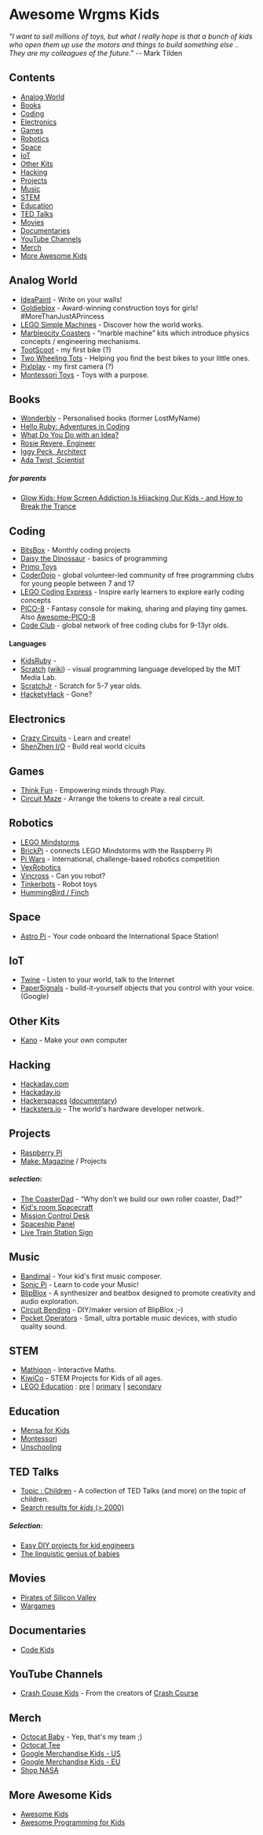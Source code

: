 # Awesome Wrgms Kids

_"I want to sell millions of toys, but what I really hope is that a bunch of kids who open them up use the motors and things to build something else .. They are my colleagues of the future."_
-- Mark Tilden


## Contents
* [Analog World](#analog-world)
* [Books](#books)
* [Coding](#coding)
* [Electronics](#electronics)
* [Games](#games)
* [Robotics](#robotics)
* [Space](#space)
* [IoT](#iot)
* [Other Kits](#other-kits)
* [Hacking](#hacking)
* [Projects](#projects)
* [Music](#music)
* [STEM](#stem)
* [Education](#education)
* [TED Talks](#ted-talks)
* [Movies](#movies)
* [Documentaries](#documentaries)
* [YouTube Channels](#youtube-channels)
* [Merch](#merch)
* [More Awesome Kids](#more-awesome-kids)


## Analog World
* [IdeaPaint](http://www.ideapaint.com) - Write on your walls!
* [Goldieblox](https://www.goldieblox.com) - Award-winning construction toys for girls! #MoreThanJustAPrincess
* [LEGO Simple Machines](https://education.lego.com/en-gb/product/machines-and-mechanisms-elementary) - Discover how the world works.
* [Marbleocity Coasters](https://tinkineer.com) - “marble machine” kits which introduce physics concepts / engineering mechanisms.
* [TootScoot](http://tootscoot.com) - my first bike (?)
* [Two Wheeling Tots](https://www.twowheelingtots.com/) - Helping you find the best bikes to your little ones.
* [Pixlplay](http://pixltoys.com) - my first camera (?)
* [Montessori Toys](https://www.thebump.com/a/montessori-toys) - Toys with a purpose.


## Books
* [Wonderbly](http://wonderbly.com) - Personalised books (former LostMyName)
* [Hello Ruby: Adventures in Coding](https://www.helloruby.com)
* [What Do You Do with an Idea?](https://www.amazon.co.uk/What-Do-You-Idea/dp/1938298071/)
* [Rosie Revere, Engineer](https://www.amazon.co.uk/Rosie-Revere-Engineer-Andrea-Beaty/dp/1419708457/)
* [Iggy Peck, Architect](https://www.amazon.co.uk/Iggy-Peck-Architect-Andrea-Beaty/dp/081091106X/)
* [Ada Twist, Scientist](https://www.amazon.co.uk/Ada-Twist-Scientist-Andrea-Beaty/dp/1419721372/)
##### for parents
* [Glow Kids: How Screen Addiction Is Hijacking Our Kids - and How to Break the Trance](https://www.amazon.com/dp/B01ARS7H5A/)


## Coding
* [BitsBox](https://bitsbox.com) - Monthly coding projects
* [Daisy the Dinossaur](https://itunes.apple.com/us/app/daisy-the-dinosaur/id490514278) - basics of programming
* [Primo Toys](https://www.primotoys.com)
* [CoderDojo](http://coderdojo.com) - global volunteer-led community of free programming clubs for young people between 7 and 17
* [LEGO Coding Express](https://education.lego.com/en-us/products/coding-express/45025) - Inspire early learners to explore early coding concepts
* [PICO-8](https://www.lexaloffle.com/pico-8.php) - Fantasy console for making, sharing and playing tiny games. Also [Awesome-PICO-8](https://github.com/felipebueno/awesome-PICO-8)
* [Code Club](https://projects.raspberrypi.org/en/codeclub) - global network of free coding clubs for 9-13yr olds.


#### Languages
* [KidsRuby](http://kidsruby.com) - 
* [Scratch](https://scratch.mit.edu/) ([wiki](https://wiki.scratch.mit.edu/wiki/Scratch_Wiki_Home)) - visual programming language developed by the MIT Media Lab.
* [ScratchJr](https://www.scratchjr.org/) - Scratch for 5-7 year olds.
* [HacketyHack](https://en.wikipedia.org/wiki/Hackety_Hack) - Gone?


## Electronics
* [Crazy Circuits](https://www.browndoggadgets.com/pages/crazy-circuits) - Learn and create!
* [ShenZhen I/O](http://www.zachtronics.com/shenzhen-io/) - Build real world cicuits


## Games
* [Think Fun](https://www.thinkfun.com) - Empowering minds through Play.
* [Circuit Maze](https://www.thinkfun.com/products/circuit-maze) - Arrange the tokens to create a real circuit.


## Robotics
* [LEGO Mindstorms](https://www.lego.com/mindstorms/)
* [BrickPi](https://www.dexterindustries.com/brickpi/) -  connects LEGO Mindstorms with the Raspberry Pi
* [Pi Wars](https://piwars.org) -  International, challenge-based robotics competition 
* [VexRobotics](https://www.vexrobotics.com)
* [Vincross](https://www.vincross.com) - Can you robot?
* [Tinkerbots](https://www.tinkerbots.com) - Robot toys
* [HummingBird / Finch](https://www.birdbraintechnologies.com)

## Space
* [Astro Pi](https://astro-pi.org) - Your code onboard the International Space Station!

## IoT
* [Twine](https://www.kickstarter.com/projects/supermechanical/twine-listen-to-your-world-talk-to-the-internet) - Listen to your world, talk to the Internet
* [PaperSignals](https://papersignals.withgoogle.com) - build-it-yourself objects that you control with your voice. (Google)


## Other Kits
* [Kano](https://kano.me) - Make your own computer


## Hacking
* [Hackaday.com](http://hackaday.com)
* [Hackaday.io](http://hackaday.io)
* [Hackerspaces](http://hackerspaces.org)  ([documentary](https://www.youtube.com/watch?v=t8up7Wm-LAE))
* [Hacksters.io](https://www.hackster.io) - The world's hardware developer network.


## Projects
* [Raspberry Pi](https://projects.raspberrypi.org/)
* [Make: Magazine](https://makezine.com/projects/) / Projects
##### selection:
* [The CoasterDad](https://makezine.com/2015/05/14/a-backyard-roller-coaster-the-whole-family-can-build/) - “Why don’t we build our own roller coaster, Dad?”
* [Kid's room Spacecraft](https://makezine.com/2014/06/26/making-fun-kids-room-spacecraft/)
* [Mission Control Desk](https://makezine.com/projects/mission-control-desk/)
* [Spaceship Panel](https://imgur.com/gallery/dqK7A)
* [Live Train Station Sign](https://www.balena.io/blog/build-a-raspberry-pi-powered-train-station-oled-sign-for-your-desk/)

## Music
* [Bandimal](http://www.yatatoy.com/bandimal) - Your kid's first music composer.
* [Sonic Pi](https://sonic-pi.net) - Learn to code your Music!
* [BlipBlox](http://blipblox.com) - A synthesizer and beatbox designed to promote creativity and audio exploration.
* [Circuit Bending](https://www.youtube.com/watch?v=kJfTdD_5XyE) - DIY/maker version of BlipBlox ;-)
* [Pocket Operators](https://teenageengineering.com/now/youtube) - Small, ultra portable music devices,
with studio quality sound.

## STEM
* [Mathigon](https://mathigon.org) - Interactive Maths.
* [KiwiCo](kiwico.com) - STEM Projects for Kids of all ages.
* [LEGO Education](https://education.lego.com) : [pre](https://education.lego.com/preschool/intro)
| [primary](https://education.lego.com/primary/intro)
| [secondary](https://education.lego.com/secondary/intro)

## Education
* [Mensa for Kids](http://www.mensaforkids.org)
* [Montessori](https://en.wikipedia.org/wiki/Montessori_education)
* [Unschooling](https://en.wikipedia.org/wiki/Unschooling)

## TED Talks
* [Topic : Children](https://www.ted.com/topics/children) - A collection of TED Talks (and more) on the topic of children.
* [Search results for _kids_ (> 2000)](https://www.ted.com/search?q=kids)
##### Selection:
* [Easy DIY projects for kid engineers](http://www.ted.com/talks/fawn_qiu_easy_diy_projects_for_kid_engineers)
* [The linguistic genius of babies](http://www.ted.com/talks/patricia_kuhl_the_linguistic_genius_of_babies.html)


## Movies
* [Pirates of Silicon Valley](https://www.imdb.com/title/tt0168122/)
* [Wargames](https://www.imdb.com/title/tt0086567/)

## Documentaries
* [Code Kids](https://www.youtube.com/watch?v=6JGy8zmskbM)

## YouTube Channels
* [Crash Couse Kids](https://www.youtube.com/user/crashcoursekids) - From the creators of [Crash Course](https://www.youtube.com/user/crashcourse)

## Merch
* [Octocat Baby](https://github.myshopify.com/collections/all-products/products/octocat-one-piece) - Yep, that's my team ;)
* [Octocat Tee](https://github.myshopify.com/products/kids-octocat-t-shirt)
* [Google Merchandise Kids - US](https://shop.googlemerchandisestore.com/Google+Redesign/Apparel/Kids)
* [Google Merchandise Kids - EU](https://your.googlemerchandisestore.com/SubCategory/Clothing/Kids%20-and-%20Babies)
* [Shop NASA](https://www.shopnasa.com/)


## More Awesome Kids
* [Awesome Kids](https://github.com/moacirosa/awesome-kids)
* [Awesome Programming for Kids](https://github.com/HollyAdele/awesome-programming-for-kids)

